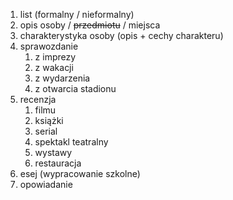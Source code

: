 
1. list (formalny / nieformalny) 
2. opis osoby / ~~przedmiotu~~ / miejsca 
3. charakterystyka osoby (opis + cechy charakteru) 
4. sprawozdanie 
	1. z imprezy
	2. z wakacji
	3. z wydarzenia
	4. z otwarcia stadionu
5. recenzja 
	1. filmu 
	2. książki 
	3. serial
	4. spektakl teatralny
	5. wystawy
	6. restauracja 
6. esej (wypracowanie szkolne) 
7. opowiadanie